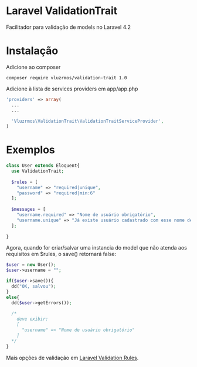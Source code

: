 Laravel ValidationTrait
=======================

Facilitador para validação de models no Laravel 4.2

Instalação
=

Adicione ao composer
```
composer require vluzrmos/validation-trait 1.0
```

Adicione à lista de services providers em app/app.php

```php
'providers' => array(
  ...
  ...

  'Vluzrmos\ValidationTrait\ValidationTraitServiceProvider',
)
```

Exemplos
=
```php
class User extends Eloquent{
  use ValidationTrait;
  
  $rules = [
    "username" => "required|unique",
    "password" => "required|min:6"
  ];
  
  $messages = [
    "username.required" => "Nome de usuário obrigatório",
    "username.unique" => "Já existe usuário cadastrado com esse nome de usuário"
  ];
  
}
```
Agora, quando for criar/salvar uma instancia do model que não atenda aos requisitos em  $rules, o save() retornará false:
```php
$user = new User();
$user->username = "";

if($user->save()){
  dd("OK, salvou");
}
else{
  dd($user->getErrors()); 
  
  /*
    deve exibir:
    [
      "username" => "Nome de usuário obrigatório"
    ]
  */
}
```

Mais opções de validação em [Laravel Validation Rules](http://laravel.com/docs/4.2/validation#available-validation-rules).
